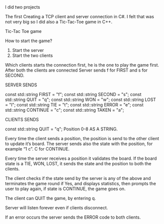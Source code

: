 I did two projects 

The first Creating a TCP client and server connection in C#. I felt that was not very big so I did also a
Tic-Tac-Toe game in C++.

Tic-Tac Toe game

How to start the game?

1. Start the server
2. Start the two clients

Which clients starts the connection first, he is the one to play the game first.
After both the clients are connected Server sends f for FIRST and s for SECOND.

SERVER SENDS

const std::string FIRST = "f"; 
const std::string SECOND = "s"; 
const std::string QUIT = "q"; 
const std::string WON = "w"; 
const std::string LOST = "l"; 
const std::string TIE = "t"; 
const std::string ERROR = "e"; 
const std::string CONTINUE = "c"; 
const std::string TAKEN = "a";

CLIENTS SENDS

const std::string QUIT = "q";
Position 0-8 AS A STRING.

Every time the client sends a position, the position is send to the other client to update it’s board.
The server sends also the state with the position, for example “1 c”. C for CONTINUE.

Every time the server receives a position it validates the board. If the board state is a 
TIE, WON, LOST, it sends the state and the position to both the clients. 

The client checks if the state send by the server is any of the above and terminates the game round if 
Yes, and displays statistics, then prompts the user to play again, if state is CONTINUE, the game goes on.

The client can QUIT the game, by entering q. 

Server will listen forever even if clients disconnect.

If an error occurs the server sends the ERROR code to both clients.
